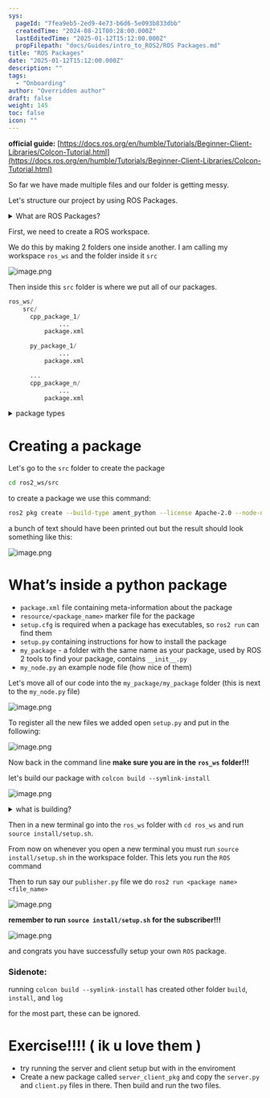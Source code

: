 ```yaml
---
sys:
  pageId: "7fea9eb5-2ed9-4e73-b6d6-5e093b833dbb"
  createdTime: "2024-08-21T00:28:00.000Z"
  lastEditedTime: "2025-01-12T15:12:00.000Z"
  propFilepath: "docs/Guides/intro_to_ROS2/ROS Packages.md"
title: "ROS Packages"
date: "2025-01-12T15:12:00.000Z"
description: ""
tags:
  - "Onboarding"
author: "Overridden author"
draft: false
weight: 145
toc: false
icon: ""
---
```


**official guide:** [https://docs.ros.org/en/humble/Tutorials/Beginner-Client-Libraries/Colcon-Tutorial.html](https://docs.ros.org/en/humble/Tutorials/Beginner-Client-Libraries/Colcon-Tutorial.html)

So far we have made multiple files and our folder is getting messy.

Let's structure our project by using ROS Packages.

<details>

<summary>What are ROS Packages?</summary>

ROS Packages are, as the name implies, packages of code that are highly sharable between ROS developers.

They consist of a folder, `package.xml` file, and source code

```python
      cpp_package_1/
		      ... imagine much code files here ..
          package.xml
```

</details>

First, we need to create a ROS workspace.

We do this by making 2 folders one inside another. I am calling my workspace `ros_ws` and the folder inside it `src`

![image.png](https://prod-files-secure.s3.us-west-2.amazonaws.com/d518164a-d88e-44d1-a4ee-3adb3bd8bce0/70706947-fd18-4537-a67b-e12946812d31/image.png?X-Amz-Algorithm=AWS4-HMAC-SHA256&X-Amz-Content-Sha256=UNSIGNED-PAYLOAD&X-Amz-Credential=ASIAZI2LB466VQG5A756%2F20250624%2Fus-west-2%2Fs3%2Faws4_request&X-Amz-Date=20250624T004319Z&X-Amz-Expires=3600&X-Amz-Security-Token=IQoJb3JpZ2luX2VjECgaCXVzLXdlc3QtMiJGMEQCICBs2AXGB8ksvKSVyC1SdzKvhcGxQ2dW7Ms4QA1Ki%2BiPAiACma7lXGm6E4sUTPH4bwjgsAkpm4cKvkqfqi%2BtQ4X%2FByr%2FAwghEAAaDDYzNzQyMzE4MzgwNSIMorv%2BuHf2lFmnjkcmKtwDlwOdxayepDAm14QfZe12S%2BsgopB0zeTA3BkA8fWErIYe6pGqoDmrOjjHf%2BcX0tjnhrFvhixgHRuhKOX%2FUaccEyKbwahoKoLcdEPNpfwipu0Apttlng1hsUebX6HWTZKONgxraXxf3AN%2BfjKY9F0EkDTlC5PZC2S%2BSvqm36TwT3mSABt2NyHLmqYtWfA1CiSzmfkjeavtzaRlk15nhiUluptH1BmvuwVqFDAAsPIoS6%2BZJUoTAjVTMRlult3JCkA4jlXgVRQ9Zm55KvEhmQ%2F%2BPVG7rH2i9GXAZO4btlUMoMx8QVd%2FfY6WsAndNFvi4lLl6lINkgf%2BVpD9y1Unn362tUDp%2BkLIZLQ24W6sgS7AAAvjhaqWn7vO7rCegMIi5mvM%2BAOuAVXe8Ft6qb4wX7Eqg%2FBJQ%2BkRvR7WxL6ePMIG%2Bd6Lwlbz%2FVFHSkQSqv%2F%2BpxrUUtyF0rEuu5XaTM4OuTQFWt2Tgs6KZg14d6Md%2BLnUf0qte2HkFbYUaEdeuIPR1meWz%2FThJZWpsQzQdpmj%2B%2Bi%2FSkDCn1TBtXr0XBecTuVVrJmB6wC7r6orR78KoKnd6vGYL9e42gtte2YkrCSPzgPLF5HRjfj%2FMi%2F3DRf%2FM%2F8qgxu0cNQ7s2ia3hjRMmQw0NbnwgY6pgGxcc4jRLdwx8PkPvOIl1I7PeV969y1bFXN1nTzx%2Baaa5eLa0af3q5rIKMoKKHvdJr2v02Gt%2FuJNKYQSa2RsYyCpbf0egtj06HAHKAeX20frVs91uscrcxVD3RQE4g6w1f12y3r8mELzElq%2FKwI8XaS0LriRaYOmlfVHAuKPnzVyw3N3Ycv1Bg9UivXgiWbPSv4puvnJX9sC5a610gxU61sNKyKc2h4&X-Amz-Signature=6a41aeeba70a8ff165cec2a12eaba22685074c14f75b8204ba5de1e6db0539fb&X-Amz-SignedHeaders=host&x-amz-checksum-mode=ENABLED&x-id=GetObject)

Then inside this `src` folder is where we put all of our packages.

```python
ros_ws/
    src/
      cpp_package_1/
		      ...
          package.xml

      py_package_1/
		      ...
          package.xml

      ...
      cpp_package_n/
		      ...
          package.xml

```

<details>

<summary>package types</summary>

packages can be either `C++` or python.

the intern file structure is different for each but for this guide we will stick to creating python packages

</details>

# Creating a package

Let's go to the `src` folder to create the package

```bash
cd ros2_ws/src
```

to create a package we use this command:

```bash
ros2 pkg create --build-type ament_python --license Apache-2.0 --node-name my_node my_package
```

a bunch of text should have been printed out but the result should look something like this:

![image.png](https://prod-files-secure.s3.us-west-2.amazonaws.com/d518164a-d88e-44d1-a4ee-3adb3bd8bce0/e6cf1e3f-8512-4a3e-b131-079f800bf3e8/image.png?X-Amz-Algorithm=AWS4-HMAC-SHA256&X-Amz-Content-Sha256=UNSIGNED-PAYLOAD&X-Amz-Credential=ASIAZI2LB466VQG5A756%2F20250624%2Fus-west-2%2Fs3%2Faws4_request&X-Amz-Date=20250624T004319Z&X-Amz-Expires=3600&X-Amz-Security-Token=IQoJb3JpZ2luX2VjECgaCXVzLXdlc3QtMiJGMEQCICBs2AXGB8ksvKSVyC1SdzKvhcGxQ2dW7Ms4QA1Ki%2BiPAiACma7lXGm6E4sUTPH4bwjgsAkpm4cKvkqfqi%2BtQ4X%2FByr%2FAwghEAAaDDYzNzQyMzE4MzgwNSIMorv%2BuHf2lFmnjkcmKtwDlwOdxayepDAm14QfZe12S%2BsgopB0zeTA3BkA8fWErIYe6pGqoDmrOjjHf%2BcX0tjnhrFvhixgHRuhKOX%2FUaccEyKbwahoKoLcdEPNpfwipu0Apttlng1hsUebX6HWTZKONgxraXxf3AN%2BfjKY9F0EkDTlC5PZC2S%2BSvqm36TwT3mSABt2NyHLmqYtWfA1CiSzmfkjeavtzaRlk15nhiUluptH1BmvuwVqFDAAsPIoS6%2BZJUoTAjVTMRlult3JCkA4jlXgVRQ9Zm55KvEhmQ%2F%2BPVG7rH2i9GXAZO4btlUMoMx8QVd%2FfY6WsAndNFvi4lLl6lINkgf%2BVpD9y1Unn362tUDp%2BkLIZLQ24W6sgS7AAAvjhaqWn7vO7rCegMIi5mvM%2BAOuAVXe8Ft6qb4wX7Eqg%2FBJQ%2BkRvR7WxL6ePMIG%2Bd6Lwlbz%2FVFHSkQSqv%2F%2BpxrUUtyF0rEuu5XaTM4OuTQFWt2Tgs6KZg14d6Md%2BLnUf0qte2HkFbYUaEdeuIPR1meWz%2FThJZWpsQzQdpmj%2B%2Bi%2FSkDCn1TBtXr0XBecTuVVrJmB6wC7r6orR78KoKnd6vGYL9e42gtte2YkrCSPzgPLF5HRjfj%2FMi%2F3DRf%2FM%2F8qgxu0cNQ7s2ia3hjRMmQw0NbnwgY6pgGxcc4jRLdwx8PkPvOIl1I7PeV969y1bFXN1nTzx%2Baaa5eLa0af3q5rIKMoKKHvdJr2v02Gt%2FuJNKYQSa2RsYyCpbf0egtj06HAHKAeX20frVs91uscrcxVD3RQE4g6w1f12y3r8mELzElq%2FKwI8XaS0LriRaYOmlfVHAuKPnzVyw3N3Ycv1Bg9UivXgiWbPSv4puvnJX9sC5a610gxU61sNKyKc2h4&X-Amz-Signature=5d6b8497655efc567d5dac8f69d3ca5c9d4e7b0e4d8b460c7960ad28ba21152b&X-Amz-SignedHeaders=host&x-amz-checksum-mode=ENABLED&x-id=GetObject)

# What’s inside a python package

- `package.xml` file containing meta-information about the package
- `resource/<package_name>` marker file for the package
- `setup.cfg` is required when a package has executables, so `ros2 run` can find them
- `setup.py` containing instructions for how to install the package
- `my_package` - a folder with the same name as your package, used by ROS 2 tools to find your package, contains `__init__.py`
- `my_node.py` an example node file (how nice of them)

Let's move all of our code into the `my_package/my_package` folder (this is next to the `my_node.py` file)

![image.png](https://prod-files-secure.s3.us-west-2.amazonaws.com/d518164a-d88e-44d1-a4ee-3adb3bd8bce0/9ce58f11-0da9-4d3e-b86d-506a9685d378/image.png?X-Amz-Algorithm=AWS4-HMAC-SHA256&X-Amz-Content-Sha256=UNSIGNED-PAYLOAD&X-Amz-Credential=ASIAZI2LB466VQG5A756%2F20250624%2Fus-west-2%2Fs3%2Faws4_request&X-Amz-Date=20250624T004319Z&X-Amz-Expires=3600&X-Amz-Security-Token=IQoJb3JpZ2luX2VjECgaCXVzLXdlc3QtMiJGMEQCICBs2AXGB8ksvKSVyC1SdzKvhcGxQ2dW7Ms4QA1Ki%2BiPAiACma7lXGm6E4sUTPH4bwjgsAkpm4cKvkqfqi%2BtQ4X%2FByr%2FAwghEAAaDDYzNzQyMzE4MzgwNSIMorv%2BuHf2lFmnjkcmKtwDlwOdxayepDAm14QfZe12S%2BsgopB0zeTA3BkA8fWErIYe6pGqoDmrOjjHf%2BcX0tjnhrFvhixgHRuhKOX%2FUaccEyKbwahoKoLcdEPNpfwipu0Apttlng1hsUebX6HWTZKONgxraXxf3AN%2BfjKY9F0EkDTlC5PZC2S%2BSvqm36TwT3mSABt2NyHLmqYtWfA1CiSzmfkjeavtzaRlk15nhiUluptH1BmvuwVqFDAAsPIoS6%2BZJUoTAjVTMRlult3JCkA4jlXgVRQ9Zm55KvEhmQ%2F%2BPVG7rH2i9GXAZO4btlUMoMx8QVd%2FfY6WsAndNFvi4lLl6lINkgf%2BVpD9y1Unn362tUDp%2BkLIZLQ24W6sgS7AAAvjhaqWn7vO7rCegMIi5mvM%2BAOuAVXe8Ft6qb4wX7Eqg%2FBJQ%2BkRvR7WxL6ePMIG%2Bd6Lwlbz%2FVFHSkQSqv%2F%2BpxrUUtyF0rEuu5XaTM4OuTQFWt2Tgs6KZg14d6Md%2BLnUf0qte2HkFbYUaEdeuIPR1meWz%2FThJZWpsQzQdpmj%2B%2Bi%2FSkDCn1TBtXr0XBecTuVVrJmB6wC7r6orR78KoKnd6vGYL9e42gtte2YkrCSPzgPLF5HRjfj%2FMi%2F3DRf%2FM%2F8qgxu0cNQ7s2ia3hjRMmQw0NbnwgY6pgGxcc4jRLdwx8PkPvOIl1I7PeV969y1bFXN1nTzx%2Baaa5eLa0af3q5rIKMoKKHvdJr2v02Gt%2FuJNKYQSa2RsYyCpbf0egtj06HAHKAeX20frVs91uscrcxVD3RQE4g6w1f12y3r8mELzElq%2FKwI8XaS0LriRaYOmlfVHAuKPnzVyw3N3Ycv1Bg9UivXgiWbPSv4puvnJX9sC5a610gxU61sNKyKc2h4&X-Amz-Signature=6cd2e02cbad5a3bb297664b8d9329a3ba2de3f2e0eeed0cf2a849eccea3987fe&X-Amz-SignedHeaders=host&x-amz-checksum-mode=ENABLED&x-id=GetObject)

To register all the new files we added open `setup.py` and put in the following:

![image.png](https://prod-files-secure.s3.us-west-2.amazonaws.com/d518164a-d88e-44d1-a4ee-3adb3bd8bce0/1cd7c262-4cae-4496-9d75-c178537d24a2/image.png?X-Amz-Algorithm=AWS4-HMAC-SHA256&X-Amz-Content-Sha256=UNSIGNED-PAYLOAD&X-Amz-Credential=ASIAZI2LB466VQG5A756%2F20250624%2Fus-west-2%2Fs3%2Faws4_request&X-Amz-Date=20250624T004319Z&X-Amz-Expires=3600&X-Amz-Security-Token=IQoJb3JpZ2luX2VjECgaCXVzLXdlc3QtMiJGMEQCICBs2AXGB8ksvKSVyC1SdzKvhcGxQ2dW7Ms4QA1Ki%2BiPAiACma7lXGm6E4sUTPH4bwjgsAkpm4cKvkqfqi%2BtQ4X%2FByr%2FAwghEAAaDDYzNzQyMzE4MzgwNSIMorv%2BuHf2lFmnjkcmKtwDlwOdxayepDAm14QfZe12S%2BsgopB0zeTA3BkA8fWErIYe6pGqoDmrOjjHf%2BcX0tjnhrFvhixgHRuhKOX%2FUaccEyKbwahoKoLcdEPNpfwipu0Apttlng1hsUebX6HWTZKONgxraXxf3AN%2BfjKY9F0EkDTlC5PZC2S%2BSvqm36TwT3mSABt2NyHLmqYtWfA1CiSzmfkjeavtzaRlk15nhiUluptH1BmvuwVqFDAAsPIoS6%2BZJUoTAjVTMRlult3JCkA4jlXgVRQ9Zm55KvEhmQ%2F%2BPVG7rH2i9GXAZO4btlUMoMx8QVd%2FfY6WsAndNFvi4lLl6lINkgf%2BVpD9y1Unn362tUDp%2BkLIZLQ24W6sgS7AAAvjhaqWn7vO7rCegMIi5mvM%2BAOuAVXe8Ft6qb4wX7Eqg%2FBJQ%2BkRvR7WxL6ePMIG%2Bd6Lwlbz%2FVFHSkQSqv%2F%2BpxrUUtyF0rEuu5XaTM4OuTQFWt2Tgs6KZg14d6Md%2BLnUf0qte2HkFbYUaEdeuIPR1meWz%2FThJZWpsQzQdpmj%2B%2Bi%2FSkDCn1TBtXr0XBecTuVVrJmB6wC7r6orR78KoKnd6vGYL9e42gtte2YkrCSPzgPLF5HRjfj%2FMi%2F3DRf%2FM%2F8qgxu0cNQ7s2ia3hjRMmQw0NbnwgY6pgGxcc4jRLdwx8PkPvOIl1I7PeV969y1bFXN1nTzx%2Baaa5eLa0af3q5rIKMoKKHvdJr2v02Gt%2FuJNKYQSa2RsYyCpbf0egtj06HAHKAeX20frVs91uscrcxVD3RQE4g6w1f12y3r8mELzElq%2FKwI8XaS0LriRaYOmlfVHAuKPnzVyw3N3Ycv1Bg9UivXgiWbPSv4puvnJX9sC5a610gxU61sNKyKc2h4&X-Amz-Signature=6c27db2537d4603064b56df8bad91e5c70c6b8f08e28c2ddbcf7fec10992062e&X-Amz-SignedHeaders=host&x-amz-checksum-mode=ENABLED&x-id=GetObject)

Now back in the command line **make sure you are in the** **`ros_ws`** **folder!!!**

let's build our package with `colcon build --symlink-install`

![image.png](https://prod-files-secure.s3.us-west-2.amazonaws.com/d518164a-d88e-44d1-a4ee-3adb3bd8bce0/2f2a0d27-b173-48fd-b189-5f5c0ce65619/image.png?X-Amz-Algorithm=AWS4-HMAC-SHA256&X-Amz-Content-Sha256=UNSIGNED-PAYLOAD&X-Amz-Credential=ASIAZI2LB466VQG5A756%2F20250624%2Fus-west-2%2Fs3%2Faws4_request&X-Amz-Date=20250624T004319Z&X-Amz-Expires=3600&X-Amz-Security-Token=IQoJb3JpZ2luX2VjECgaCXVzLXdlc3QtMiJGMEQCICBs2AXGB8ksvKSVyC1SdzKvhcGxQ2dW7Ms4QA1Ki%2BiPAiACma7lXGm6E4sUTPH4bwjgsAkpm4cKvkqfqi%2BtQ4X%2FByr%2FAwghEAAaDDYzNzQyMzE4MzgwNSIMorv%2BuHf2lFmnjkcmKtwDlwOdxayepDAm14QfZe12S%2BsgopB0zeTA3BkA8fWErIYe6pGqoDmrOjjHf%2BcX0tjnhrFvhixgHRuhKOX%2FUaccEyKbwahoKoLcdEPNpfwipu0Apttlng1hsUebX6HWTZKONgxraXxf3AN%2BfjKY9F0EkDTlC5PZC2S%2BSvqm36TwT3mSABt2NyHLmqYtWfA1CiSzmfkjeavtzaRlk15nhiUluptH1BmvuwVqFDAAsPIoS6%2BZJUoTAjVTMRlult3JCkA4jlXgVRQ9Zm55KvEhmQ%2F%2BPVG7rH2i9GXAZO4btlUMoMx8QVd%2FfY6WsAndNFvi4lLl6lINkgf%2BVpD9y1Unn362tUDp%2BkLIZLQ24W6sgS7AAAvjhaqWn7vO7rCegMIi5mvM%2BAOuAVXe8Ft6qb4wX7Eqg%2FBJQ%2BkRvR7WxL6ePMIG%2Bd6Lwlbz%2FVFHSkQSqv%2F%2BpxrUUtyF0rEuu5XaTM4OuTQFWt2Tgs6KZg14d6Md%2BLnUf0qte2HkFbYUaEdeuIPR1meWz%2FThJZWpsQzQdpmj%2B%2Bi%2FSkDCn1TBtXr0XBecTuVVrJmB6wC7r6orR78KoKnd6vGYL9e42gtte2YkrCSPzgPLF5HRjfj%2FMi%2F3DRf%2FM%2F8qgxu0cNQ7s2ia3hjRMmQw0NbnwgY6pgGxcc4jRLdwx8PkPvOIl1I7PeV969y1bFXN1nTzx%2Baaa5eLa0af3q5rIKMoKKHvdJr2v02Gt%2FuJNKYQSa2RsYyCpbf0egtj06HAHKAeX20frVs91uscrcxVD3RQE4g6w1f12y3r8mELzElq%2FKwI8XaS0LriRaYOmlfVHAuKPnzVyw3N3Ycv1Bg9UivXgiWbPSv4puvnJX9sC5a610gxU61sNKyKc2h4&X-Amz-Signature=153cf214b01922a70aabe42d33a3bd38714b597f75abb50990724e939bae8a45&X-Amz-SignedHeaders=host&x-amz-checksum-mode=ENABLED&x-id=GetObject)

<details>

<summary>what is building?</summary>

if you are a CS major at Rose-Hulman you will learn the answer to this in CSSE132

but TLDR; is it combines all the code files into one program that can be run easily 

</details>

Then in a new terminal go into the `ros_ws` folder with `cd ros_ws` and run `source install/setup.sh`. 

From now on whenever you open a new terminal you must run `source install/setup.sh` in the workspace folder. This lets you run the `ROS` command

Then to run say our `publisher.py` file we do `ros2 run <package name> <file_name>`

![image.png](https://prod-files-secure.s3.us-west-2.amazonaws.com/d518164a-d88e-44d1-a4ee-3adb3bd8bce0/4f4b1219-3a44-4632-aa0a-ce3471699f59/image.png?X-Amz-Algorithm=AWS4-HMAC-SHA256&X-Amz-Content-Sha256=UNSIGNED-PAYLOAD&X-Amz-Credential=ASIAZI2LB466VQG5A756%2F20250624%2Fus-west-2%2Fs3%2Faws4_request&X-Amz-Date=20250624T004319Z&X-Amz-Expires=3600&X-Amz-Security-Token=IQoJb3JpZ2luX2VjECgaCXVzLXdlc3QtMiJGMEQCICBs2AXGB8ksvKSVyC1SdzKvhcGxQ2dW7Ms4QA1Ki%2BiPAiACma7lXGm6E4sUTPH4bwjgsAkpm4cKvkqfqi%2BtQ4X%2FByr%2FAwghEAAaDDYzNzQyMzE4MzgwNSIMorv%2BuHf2lFmnjkcmKtwDlwOdxayepDAm14QfZe12S%2BsgopB0zeTA3BkA8fWErIYe6pGqoDmrOjjHf%2BcX0tjnhrFvhixgHRuhKOX%2FUaccEyKbwahoKoLcdEPNpfwipu0Apttlng1hsUebX6HWTZKONgxraXxf3AN%2BfjKY9F0EkDTlC5PZC2S%2BSvqm36TwT3mSABt2NyHLmqYtWfA1CiSzmfkjeavtzaRlk15nhiUluptH1BmvuwVqFDAAsPIoS6%2BZJUoTAjVTMRlult3JCkA4jlXgVRQ9Zm55KvEhmQ%2F%2BPVG7rH2i9GXAZO4btlUMoMx8QVd%2FfY6WsAndNFvi4lLl6lINkgf%2BVpD9y1Unn362tUDp%2BkLIZLQ24W6sgS7AAAvjhaqWn7vO7rCegMIi5mvM%2BAOuAVXe8Ft6qb4wX7Eqg%2FBJQ%2BkRvR7WxL6ePMIG%2Bd6Lwlbz%2FVFHSkQSqv%2F%2BpxrUUtyF0rEuu5XaTM4OuTQFWt2Tgs6KZg14d6Md%2BLnUf0qte2HkFbYUaEdeuIPR1meWz%2FThJZWpsQzQdpmj%2B%2Bi%2FSkDCn1TBtXr0XBecTuVVrJmB6wC7r6orR78KoKnd6vGYL9e42gtte2YkrCSPzgPLF5HRjfj%2FMi%2F3DRf%2FM%2F8qgxu0cNQ7s2ia3hjRMmQw0NbnwgY6pgGxcc4jRLdwx8PkPvOIl1I7PeV969y1bFXN1nTzx%2Baaa5eLa0af3q5rIKMoKKHvdJr2v02Gt%2FuJNKYQSa2RsYyCpbf0egtj06HAHKAeX20frVs91uscrcxVD3RQE4g6w1f12y3r8mELzElq%2FKwI8XaS0LriRaYOmlfVHAuKPnzVyw3N3Ycv1Bg9UivXgiWbPSv4puvnJX9sC5a610gxU61sNKyKc2h4&X-Amz-Signature=994e9d5916dcbd8bf9479df347e9a3fea06305cd9e346ef93d65f88e368e67ec&X-Amz-SignedHeaders=host&x-amz-checksum-mode=ENABLED&x-id=GetObject)

**remember to run** **`source install/setup.sh`** **for the subscriber!!!**

![image.png](https://prod-files-secure.s3.us-west-2.amazonaws.com/d518164a-d88e-44d1-a4ee-3adb3bd8bce0/02121119-dad4-49ec-8356-c956108b4243/image.png?X-Amz-Algorithm=AWS4-HMAC-SHA256&X-Amz-Content-Sha256=UNSIGNED-PAYLOAD&X-Amz-Credential=ASIAZI2LB466VQG5A756%2F20250624%2Fus-west-2%2Fs3%2Faws4_request&X-Amz-Date=20250624T004319Z&X-Amz-Expires=3600&X-Amz-Security-Token=IQoJb3JpZ2luX2VjECgaCXVzLXdlc3QtMiJGMEQCICBs2AXGB8ksvKSVyC1SdzKvhcGxQ2dW7Ms4QA1Ki%2BiPAiACma7lXGm6E4sUTPH4bwjgsAkpm4cKvkqfqi%2BtQ4X%2FByr%2FAwghEAAaDDYzNzQyMzE4MzgwNSIMorv%2BuHf2lFmnjkcmKtwDlwOdxayepDAm14QfZe12S%2BsgopB0zeTA3BkA8fWErIYe6pGqoDmrOjjHf%2BcX0tjnhrFvhixgHRuhKOX%2FUaccEyKbwahoKoLcdEPNpfwipu0Apttlng1hsUebX6HWTZKONgxraXxf3AN%2BfjKY9F0EkDTlC5PZC2S%2BSvqm36TwT3mSABt2NyHLmqYtWfA1CiSzmfkjeavtzaRlk15nhiUluptH1BmvuwVqFDAAsPIoS6%2BZJUoTAjVTMRlult3JCkA4jlXgVRQ9Zm55KvEhmQ%2F%2BPVG7rH2i9GXAZO4btlUMoMx8QVd%2FfY6WsAndNFvi4lLl6lINkgf%2BVpD9y1Unn362tUDp%2BkLIZLQ24W6sgS7AAAvjhaqWn7vO7rCegMIi5mvM%2BAOuAVXe8Ft6qb4wX7Eqg%2FBJQ%2BkRvR7WxL6ePMIG%2Bd6Lwlbz%2FVFHSkQSqv%2F%2BpxrUUtyF0rEuu5XaTM4OuTQFWt2Tgs6KZg14d6Md%2BLnUf0qte2HkFbYUaEdeuIPR1meWz%2FThJZWpsQzQdpmj%2B%2Bi%2FSkDCn1TBtXr0XBecTuVVrJmB6wC7r6orR78KoKnd6vGYL9e42gtte2YkrCSPzgPLF5HRjfj%2FMi%2F3DRf%2FM%2F8qgxu0cNQ7s2ia3hjRMmQw0NbnwgY6pgGxcc4jRLdwx8PkPvOIl1I7PeV969y1bFXN1nTzx%2Baaa5eLa0af3q5rIKMoKKHvdJr2v02Gt%2FuJNKYQSa2RsYyCpbf0egtj06HAHKAeX20frVs91uscrcxVD3RQE4g6w1f12y3r8mELzElq%2FKwI8XaS0LriRaYOmlfVHAuKPnzVyw3N3Ycv1Bg9UivXgiWbPSv4puvnJX9sC5a610gxU61sNKyKc2h4&X-Amz-Signature=fc08393fbc0a551f912b5de153a2655756ecde2a73b6bbb4b5de175dface0ac2&X-Amz-SignedHeaders=host&x-amz-checksum-mode=ENABLED&x-id=GetObject)

and congrats you have successfully setup your own `ROS` package.

### Sidenote:

running `colcon build --symlink-install` has created other folder `build`, `install`, and `log`

for the most part, these can be ignored.

# Exercise!!!! ( ik u love them )

- try running the server and client setup but with in the enviroment
- Create a new package called `server_client_pkg` and copy the `server.py` and `client.py` files in there. Then build and run the two files.
